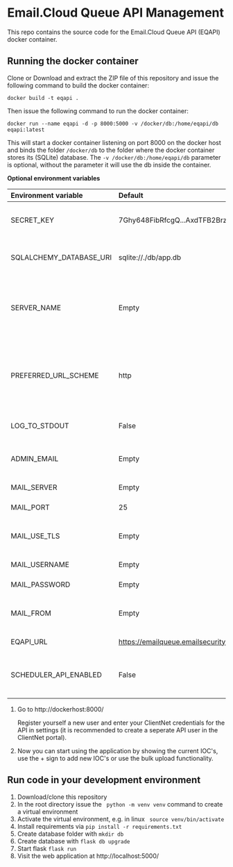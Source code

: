 # Email.Cloud Queue API Management
This repo contains the source code for the Email.Cloud Queue API (EQAPI) docker container.

## Running the docker container
Clone or Download and extract the ZIP file of this repository and issue the following command to build the docker container:

```shell
docker build -t eqapi .
```
Then issue the following command to run the docker container:
```shell
docker run --name eqapi -d -p 8000:5000 -v /docker/db:/home/eqapi/db eqapi:latest
```
This will start a docker container listening on port 8000 on the docker host and binds the folder ```/docker/db``` to the folder where the docker container stores its (SQLite) database. The ```-v /docker/db:/home/eqapi/db``` parameter is optional, without the parameter it will use the db inside the container.

**Optional environment variables**

|Environment variable|Default|Description
|:---|:---|:--|
|SECRET_KEY|7Ghy648FibRfcgQ...AxdTFB2Brz|Used by the Flask server to encrypt sessions|
|SQLALCHEMY_DATABASE_URI|sqlite://./db/app.db|Used to point to a database that holds the users and domains|
|SERVER_NAME|Empty|External url used generate link in password reset email (test first without setting this parameter)|
|PREFERRED_URL_SCHEME|http|Used in conjunction with SERVER_NAME, https if TLS is used (test first without setting this parameter)|
|LOG_TO_STDOUT|False|If True logs will send to STDOUT|
|ADMIN_EMAIL|Empty|Administrator email to receive errors from the application|
|MAIL_SERVER|Empty|IP or DNS name of mail server|
|MAIL_PORT|25|TCP Port of mailserver|
|MAIL_USE_TLS|Empty|If set to True it will use TLS when sending email|
|MAIL_USERNAME|Empty|Username for the mailserver|
|MAIL_PASSWORD|Empty|Password for the mailserver|
|MAIL_FROM|Empty|From Email address used in password reset mail|
|EQAPI_URL|https://emailqueue.emailsecurity.symantec.com/|Base URL for IOC API|
|SCHEDULER_API_ENABLED|False|When set it enables the scheduler API (/scheduler/jobs e.g.)|

1. Go to http://dockerhost:8000/

   Register yourself a new user and enter your ClientNet credentials for the API in settings (it is recommended to create a seperate API user in the ClientNet portal).

2. Now you can start using the application by showing the current IOC's, use the + sign to add new IOC's or use the bulk upload functionality.

## Run code in your development environment

1. Download/clone this repository
2. In the root directory issue the ``` python -m venv venv``` command to create a virtual environment
3. Activate the virtual environment, e.g. in linux ``` source venv/bin/activate```
4. Install requirements via ```pip install -r requirements.txt```
5. Create database folder with ```mkdir db```
6. Create database with ```flask db upgrade```
7. Start flask ```flask run```
8. Visit the web application at http://localhost:5000/
